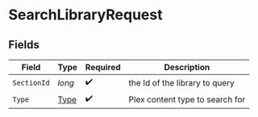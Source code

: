 # SearchLibraryRequest


## Fields

| Field                                 | Type                                  | Required                              | Description                           |
| ------------------------------------- | ------------------------------------- | ------------------------------------- | ------------------------------------- |
| `SectionId`                           | *long*                                | :heavy_check_mark:                    | the Id of the library to query        |
| `Type`                                | [Type](../../Models/Requests/Type.md) | :heavy_check_mark:                    | Plex content type to search for       |